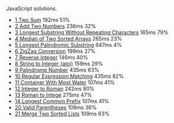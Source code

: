 JavaScript solutions.

* [1 Two Sum](./answer/1.js) 192ms 51%
* [2 Add Two Numbers](./answer/2.js) 236ms 32%
* [3 Longest Substring Without Repeating Characters](./answer/3.js) 165ms 79%
* [4 Median of Two Sorted Arrays](./answer/4.js) 265ms 23%
* [5 Longest Palindromic Substring](./answer/5.js) 647ms 4%
* [6 ZigZag Conversion](./answer/6.js) 199ms 27%
* [7 Reverse Integer](./answer/7.js) 146ms 40%
* [8 String to Integer (atoi)](./answer/8.js) 159ms 29%
* [9 Palindrome Number](./answer/9.js) 435ms 63%
* [10 Regular Expression Matching](./answer/10.js) 435ms 82%
* [11 Container With Most Water](./answer/11.js) 107ms 41%
* [12 Integer to Roman](./answer/10.js) 242ms 80%
* [13 Roman to Intege](./answer/13.js) 275ms 47%
* [14 Longest Common Prefix](./answer/14.js) 107ms 41%
* [20 Valid Parentheses](./answer/20.js) 108ms 36%
* [21 Merge Two Sorted Lists](./answer/21.js) 109ms 63%
